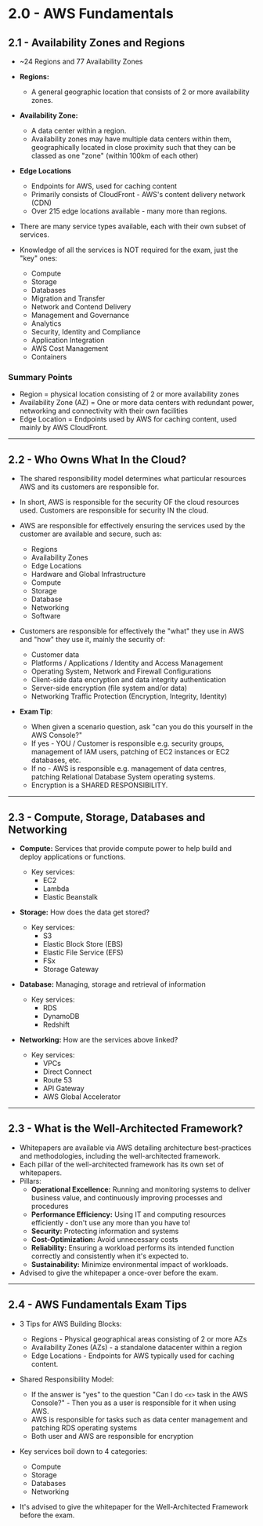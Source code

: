 # 2.0 - AWS Fundamentals

## 2.1 - Availability Zones and Regions

- ~24 Regions and 77 Availability Zones
- **Regions:**
  - A general geographic location that consists of 2 or more availability zones.
- **Availability Zone:**
  - A data center within a region.
  - Availability zones may have multiple data centers within them, geographically located in close proximity such that they can be classed as one "zone" (within 100km of each other)
- **Edge Locations**
  - Endpoints for AWS, used for caching content
  - Primarily consists of CloudFront - AWS's content delivery network (CDN)
  - Over 215 edge locations available - many more than regions.

- There are many service types available, each with their own subset of services.
- Knowledge of all the services is NOT required for the exam, just the "key" ones:
  - Compute
  - Storage
  - Databases
  - Migration and Transfer
  - Network and Contend Delivery
  - Management and Governance
  - Analytics
  - Security, Identity and Compliance
  - Application Integration
  - AWS Cost Management
  - Containers

### Summary Points

- Region = physical location consisting of 2 or more availability zones
- Availability Zone (AZ) = One or more data centers with redundant power, networking and connectivity with their own facilities
- Edge Location = Endpoints used by AWS for caching content, used mainly by AWS CloudFront.

---

## 2.2 - Who Owns What In the Cloud?

- The shared responsibility model determines what particular resources AWS and its customers are responsible for.
- In short, AWS is responsible for the security OF the cloud resources used. Customers are responsible for security IN the cloud.
- AWS are responsible for effectively ensuring the services used by the customer are available and secure, such as:
  - Regions
  - Availability Zones
  - Edge Locations
  - Hardware and Global Infrastructure
  - Compute
  - Storage
  - Database
  - Networking
  - Software
- Customers are responsible for effectively the "what" they use in AWS and "how" they use it, mainly the security of:
  - Customer data
  - Platforms / Applications / Identity and Access Management
  - Operating System, Network and Firewall Configurations
  - Client-side data encryption and data integrity authentication
  - Server-side encryption (file system and/or data)
  - Networking Traffic Protection (Encryption, Integrity, Identity)

- **Exam Tip**:
  - When given a scenario question, ask "can you do this yourself in the AWS Console?"
  - If yes - YOU / Customer is responsible e.g. security groups, management of IAM users, patching of EC2 instances or EC2 databases, etc.
  - If no - AWS is responsible e.g. management of data centres, patching Relational Database System operating systems.
  - Encryption is a SHARED RESPONSIBILITY.

---

## 2.3 - Compute, Storage, Databases and Networking

- **Compute:** Services that provide compute power to help build and deploy applications or functions.
  - Key services:
    - EC2
    - Lambda
    - Elastic Beanstalk

- **Storage:** How does the data get stored?
  - Key services:
    - S3
    - Elastic Block Store (EBS)
    - Elastic File Service (EFS)
    - FSx
    - Storage Gateway

- **Database:** Managing, storage and retrieval of information
  - Key services:
    - RDS
    - DynamoDB
    - Redshift

- **Networking:** How are the services above linked?
  - Key services:
    - VPCs
    - Direct Connect
    - Route 53
    - API Gateway
    - AWS Global Accelerator

---

## 2.3 - What is the Well-Architected Framework?

- Whitepapers are available via AWS detailing architecture best-practices and methodologies, including the well-architected framework.
- Each pillar of the well-architected framework has its own set of whitepapers.
- Pillars:
  - **Operational Excellence:** Running and monitoring systems to deliver business value, and continuously improving processes and procedures
  - **Performance Efficiency:** Using IT and computing resources efficiently - don't use any more than you have to!
  - **Security:** Protecting information and systems
  - **Cost-Optimization:** Avoid unnecessary costs
  - **Reliability:** Ensuring a workload performs its intended function correctly and consistently when it's expected to.
  - **Sustainability:** Minimize environmental impact of workloads.
- Advised to give the whitepaper a once-over before the exam.

---

## 2.4 - AWS Fundamentals Exam Tips

- 3 Tips for AWS Building Blocks:
  - Regions - Physical geographical areas consisting of 2 or more AZs
  - Availability Zones (AZs) -  a standalone datacenter within a region
  - Edge Locations - Endpoints for AWS typically used for caching content.

- Shared Responsibility Model:
  - If the answer is "yes" to the question "Can I do `<x>` task in the AWS Console?" - Then you as a user is responsible for it when using AWS.
  - AWS is responsible for tasks such as data center management and patching RDS operating systems
  - Both user and AWS are responsible for encryption

- Key services boil down to 4 categories:
  - Compute
  - Storage
  - Databases
  - Networking

- It's advised to give the whitepaper for the Well-Architected Framework before the exam.
